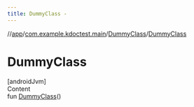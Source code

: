 ```yaml
---
title: DummyClass -
---
```

//[app](../../../index.md)/[com.example.kdoctest.main](../index.md)/[DummyClass](index.md)/[DummyClass](-dummy-class.md)



# DummyClass  
[androidJvm]  
Content  
fun [DummyClass](-dummy-class.md)()  



